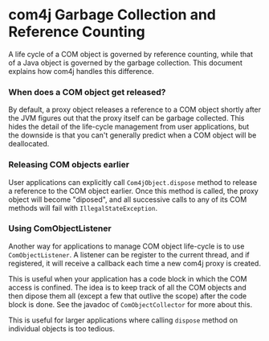 # com4j Garbage Collection and Reference Counting

A life cycle of a COM object is governed by reference counting, while that of a Java object is governed by the garbage collection. This document explains how com4j handles this difference.

### When does a COM object get released?

By default, a proxy object releases a reference to a COM object shortly after the JVM figures out that the proxy itself can be garbage collected. This hides the detail of the life-cycle management from user applications, but the downside is that you can't generally predict when a COM object will be deallocated.

### Releasing COM objects earlier

User applications can explicitly call `Com4jObject.dispose` method to release a reference to the COM object earlier. Once this method is called, the proxy object will become "diposed", and all successive calls to any of its COM methods will fail with `IllegalStateException`.

### Using ComObjectListener

Another way for applications to manage COM object life-cycle is to use `ComObjectListener`. A listener can be register to the current thread, and if registered, it will receive a callback each time a new com4j proxy is created.

This is useful when your application has a code block in which the COM access is confined. The idea is to keep track of all the COM objects and then dipose them all (except a few that outlive the scope) after the code block is done. See the javadoc of `ComObjectCollector` for more about this.

This is useful for larger applications where calling `dispose` method on individual objects is too tedious.